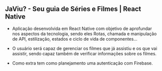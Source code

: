 ## JaViu? - Seu guia de Séries e Filmes | React Native

* Aplicação desenvolvida em React Native com objetivo de aprofundar nos aspectos da tecnologia, sendo eles Rotas, chamada e manipulação de API, estilização, estados e ciclo de vida de componentes...

* O usuário será capaz de gerenciar os filmes que já assistiu e os que vai assistir, sendo capaz também de verificar informações sobre os filmes.  

* Como extra tem como planejamento uma autenticação com Firebase.
